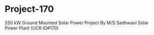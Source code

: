 # Project-170
250 kW Ground Mounted Solar Power Project By M/S Sadhwani Solar Power Plant (UCR ID#170)
